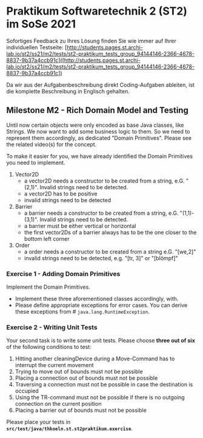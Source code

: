 # Praktikum Softwaretechnik 2 (ST2) im SoSe 2021

Sofortiges Feedback zu Ihres Lösung finden Sie wie immer auf Ihrer individuellen Testseite:
[http://students.pages.st.archi-lab.io/st2/ss21/m2/tests/st2-praktikum_tests_group_94144146-2366-4678-8837-9b37a4ccb91c]([http://students.pages.st.archi-lab.io/st2/ss21/m2/tests/st2-praktikum_tests_group_94144146-2366-4678-8837-9b37a4ccb91c])

Da wir aus der Aufgabenbeschreibung direkt Coding-Aufgaben ableiten, ist die komplette Beschreibung in Englisch
gehalten. 

## Milestone M2 - Rich Domain Model and Testing

Until now certain objects were only encoded as base Java classes, like Strings. We now want to add some business
logic to them. So we need to represent them accordingly, as dedicated "Domain Primitives". Please see the related
video(s) for the concept. 

To make it easier for you, we have already identified the Domain Primitives you need to implement.
 
1. Vector2D
    * a vector2D needs a constructor to be created from a string, e.G. "(2,1)". Invalid strings need to be 
        detected.
    * a vector2D has to be positive    
    * invalid strings need to be detected
1. Barrier
    * a barrier needs a constructor to be created from a string, e.G. "(1,1)-(3,1)". Invalid strings need to be 
        detected.
    * a barrier must be either vertical or horizontal
    * the first vector2Ds of a barrier always has to be the one closer to the bottom left corner
1. Order
    * a order needs a constructor to be created from a string e.G. "\[we,2]"
    * invalid strings need to be detected, e.g. "\[tr, 3]" or "\[blömpf]" 
    

### Exercise 1 - Adding Domain Primitives

Implement the Domain Primitives. 

* Implement these three aforementioned classes accordingly, with. 
* Please define appropriate exceptions for error cases. You can derive these exceptions from #
    `java.lang.RuntimeException`. 


### Exercise 2 - Writing Unit Tests

Your second task is to write some unit tests. Please choose **three out of six** of the following conditions to test:

1. Hitting another cleaningDevice during a Move-Command has to interrupt the current movement
1. Trying to move out of bounds must not be possible
1. Placing a connection out of bounds must not be possible
1. Traversing a connection must not be possible in case the destination is occupied 
1. Using the TR-command must not be possible if there is no outgoing connection on the current position 
1. Placing a barrier out of bounds must not be possible

Please place your tests in **`src/test/java/thkoeln.st.st2praktikum.exercise`**.








